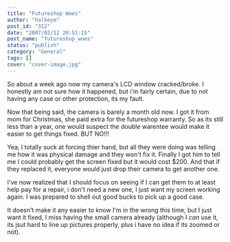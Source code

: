 ```yaml
---
title: "Futureshop Woes"
author: "halkeye"
post_id: "312"
date: "2007/02/12 20:51:15"
post_name: "futureshop_woes"
status: "publish"
category: "General"
tags: []
cover: "cover-image.jpg"
---
```


So about a week ago now my camera's LCD window cracked/broke. I honestly am not sure how it happened, but i'm fairly certain, due to not having any case or other protection, its my fault.

Now that being said, the camera is barely a month old now. I got it from mom for Christmas, she paid extra for the futureshop warranty. So as its still less than a year, one would suspect the double warentee would make it easier to get things fixed. BUT NO!!!

Yea, I totally suck at forcing thier hand, but all they were doing was telling me how it was physical damage and they won't fix it. Finally I got him to tell me I could probably get the screen fixed but it would cost $200. And that if they replaced it, everyone would just drop their camera to get another one.

I've now realized that I should focus on seeing if I can get them to at least help pay for a repair, i don't need a new one, I just want my screen working again. I was prepared to shell out good bucks to pick up a good case.

It doesn't make it any easier to know I'm in the wrong this time, but I just want it fixed, I miss having the small camera already (although I *can* use it, its jsut hard to line up pictures properly, plus i have no idea if its zoomed or not).